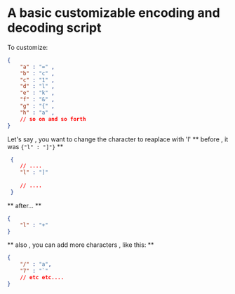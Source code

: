 # A basic customizable encoding and decoding script

To customize:
```json
{
    "a" : "=" ,
    "b" : "c" ,
    "c" : "1" ,
    "d" : "l" ,
    "e" : "k" ,
    "f" : "&" ,
    "g" : "{" ,
    "h" : "a" ,
    // so on and so forth
}
```
Let's say , you want to change the character to reaplace with 'l'
** before , it was ``{"l" : "]"}`` **
```json
 {
    // ....
    "l" : "]"
    
    // ....
 }
```

** after... **

```json
{
    "l" : "+"
}
```

** also , you can add more characters , like this: **

```json
{
    "/" : "a",
    "7" : "`"
    // etc etc....
}
```




